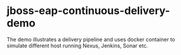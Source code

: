 jboss-eap-continuous-delivery-demo
==================================

The demo illustrates a delivery pipeline and uses docker container to simulate different host running Nexus, Jenkins, Sonar etc.
